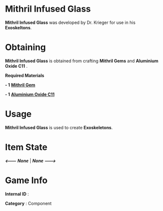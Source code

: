 # Mithril Infused Glass

**Mithril Infused Glass** was developed by Dr. Krieger for use in his **Exoskeltons**.

# Obtaining

**Mithril Infused Glass** is obtained from crafting **Mithril Gems** and **Aluminium Oxide C11** .

**Required Materials**

**- 1** [**Mithril Gem**](https://github.com/AlphaMC0/Lone-Martian/blob/main/Gems/Mithril%20Gem.md)

**- 1** [**Aluminium Oxide C11**](https://github.com/AlphaMC0/Lone-Martian/blob/main/COres/Aluminium%20Oxide%20C11.md)

# Usage

**Mithril Infused Glass** is used to create **Exoskeletons**.

# Item State

***<--- None*** | ***None --->***

# Game Info

**Internal ID** : 

**Category** : Component
